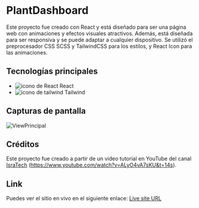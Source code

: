 # PlantDashboard

Este proyecto fue creado con React y está diseñado para ser una página web con animaciones y efectos visuales atractivos. Además, está diseñada para ser responsiva y se puede adaptar a cualquier dispositivo. Se utilizó el preprocesador CSS SCSS y TailwindCSS para los estilos, y React Icon para las animaciones.

## Tecnologías principales

- ![icono de React]( https://i.ibb.co/TMY0DFt/React.png) React
- ![icono de tailwind]( https://res.cloudinary.com/dyvccdkkl/image/upload/v1675900964/Iconos/Tailwind_ulewag.png) Tailwind

## Capturas de pantalla

![ViewPrincipal](Assets/cap.PNG)


## Créditos

Este proyecto fue creado a partir de un video tutorial en YouTube del canal [IsraTech](https://www.youtube.com/@IsraTech1) (https://www.youtube.com/watch?v=ALyO4vA7sKU&t=14s).

## Link

Puedes ver el sitio en vivo en el siguiente enlace: [Live site URL](https://todo-app-yha.netlify.app/)
